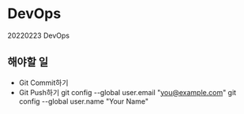 # DevOps
20220223 DevOps

## 해야할 일
- Git Commit하기
- Git Push하기
git config --global user.email "you@example.com"
git config --global user.name "Your Name"